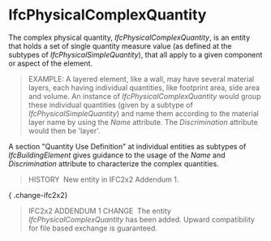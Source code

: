 IfcPhysicalComplexQuantity
==========================

The complex physical quantity, _IfcPhysicalComplexQuantity_, is an entity that holds a set of single quantity measure value (as defined at the subtypes of _IfcPhysicalSimpleQuantity_), that all apply to a given component or aspect of the element.

> EXAMPLE: A layered element, like a wall, may have several material layers, each having individual quantities, like footprint area, side area and volume. An instance of _IfcPhysicalComplexQuantity_ would group these individual quantities (given by a subtype of _IfcPhysicalSimpleQuantity_) and name them according to the material layer name by using the _Name_ attribute. The _Discrimination_ attribute would then be 'layer'.

A section "Quantity Use Definition" at individual entities as subtypes of _IfcBuildingElement_ gives guidance to the usage of the _Name_ and _Discrimination_ attribute to characterize the complex quantities.

> HISTORY&nbsp; New entity in IFC2x2 Addendum 1.

{ .change-ifc2x2}
> IFC2x2 ADDENDUM 1 CHANGE&nbsp; The entity _IfcPhysicalComplexQuantity_ has been added. Upward compatibility for file based exchange is guaranteed.
